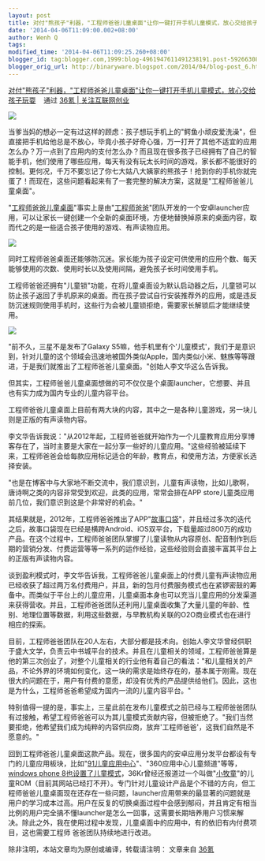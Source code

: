 ```yaml
---
layout: post
title: 对付"熊孩子"利器，"工程师爸爸儿童桌面"让你一键打开手机儿童模式，放心交给孩子玩耍
date: '2014-04-06T11:09:00.002+08:00'
author: Wenh Q
tags:
modified_time: '2014-04-06T11:09:25.260+08:00'
blogger_id: tag:blogger.com,1999:blog-4961947611491238191.post-5926630882233402711
blogger_orig_url: http://binaryware.blogspot.com/2014/04/blog-post_6.html
---
```

[对付"熊孩子"利器，"工程师爸爸儿童桌面"让你一键打开手机儿童模式，放心交给孩子玩耍](http://www.36kr.com/p/210959.html) 
  通过 [36氪 | 关注互联网创业](http://www.36kr.com/)


![](https://images-blogger-opensocial.googleusercontent.com/gadgets/proxy?url=http%3A%2F%2Fa.36krcnd.com%2Fphoto%2F2014%2Fe8189ce14d3bef28945d7644bb111224.png&container=blogger&gadget=a&rewriteMime=image%2F*)

当爹当妈的想必一定有过这样的顾虑：孩子想玩手机上的"鳄鱼小顽皮爱洗澡"，但直接把手机给他总是不放心，毕竟小孩子好奇心强，万一打开了其他不适宜的应用怎么办？万一点到了应用内的支付怎么办？而且现在很多孩子已经拥有了自己的智能手机，他们使用了哪些应用，每天有没有玩太长时间的游戏，家长都不能很好的控制。更何况，千万不要忘记了你七大姑八大姨家的熊孩子！抢到你的手机你就完蛋了！而现在，这些问题看起来有了一套完整的解决方案，这就是"工程师爸爸儿童桌面"。

"[工程师爸爸儿童桌面](http://www.idaddy.cn/product.html)"事实上是由"[工程师爸爸](http://www.idaddy.cn/)"团队开发的一个安卓launcher应用，可以让家长一键创建一个全新的桌面环境，方便地替换掉原来的桌面内容，取而代之的是一些适合孩子使用的游戏、有声读物应用。

![](https://images-blogger-opensocial.googleusercontent.com/gadgets/proxy?url=http%3A%2F%2Fa.36krcnd.com%2Fphoto%2F2014%2Fda6c008915fa5eccf0e8446d2401cb1c.jpg&container=blogger&gadget=a&rewriteMime=image%2F*)

同时工程师爸爸桌面还能够防沉迷。家长能为孩子设定可供使用的应用个数、每天能够使用的次数、使用时长以及使用间隔，避免孩子长时间使用手机。

工程师爸爸还拥有"儿童锁"功能，在将儿童桌面设为默认启动器之后，儿童锁可以防止孩子返回了手机原来的桌面。而在孩子尝试自行安装推荐外的应用，或是违反防沉迷规则使用手机时，这些行为会被儿童锁拒绝，需要家长解锁后才能继续使用。

![](https://images-blogger-opensocial.googleusercontent.com/gadgets/proxy?url=http%3A%2F%2Fa.36krcnd.com%2Fphoto%2F2014%2Ffdd12cfd15c5f4223cc6fdf1f669c376.jpg&container=blogger&gadget=a&rewriteMime=image%2F*)

"前不久，三星不是发布了Galaxy
S5嘛，他手机里有个'儿童模式'，我们于是意识到，针对儿童的这个领域会迅速地被国外类似Apple，国内类似小米、魅族等等跟进，于是我们就推出了工程师爸爸儿童桌面。"创始人李文华这么告诉我。

但其实，工程师爸爸儿童桌面想做的可不仅仅是个桌面launcher，它想要、并且也有实力成为国内专业的儿童内容平台。

工程师爸爸儿童桌面上目前有两大块的内容，其中之一是各种儿童游戏，另一块儿则是正版的有声读物内容。

李文华告诉我说："从2012年起，工程师爸爸就开始作为一个儿童教育应用分享博客存在了，当时主要是大家在一起分享一些好的儿童应用。"这些经验被延续下来，工程师爸爸会给每款应用标记适合的年龄，教育点，和使用方法，方便家长选择安装。

"也是在博客中与大家地不断交流中，我们意识到，儿童有声读物，比如儿歌啊，唐诗啊之类的内容非常受到欢迎，此类的应用，常常会排在APP
store儿童类应用前几位，我们意识到这是个非常好的机会。"

其结果就是，2012年，工程师爸爸推出了APP"[故事口袋](http://baike.baidu.com/link?url=ayyAexcIhfVV5l07NauMnZW3hvVDfZ7AbPUMyQgG5gb_ckgzrIx8Ady7gNUJ0ydI-sU_6wD-piC8LZSbQgyYva)"，并且经过多次的迭代之后，故事口袋现在已经是横跨Android、iOS双平台，下载量超过800万的成功产品。在这个过程中，工程师爸爸团队掌握了儿童读物从内容原创、配音制作到后期的营销分发、付费运营等等一系列的运作经验，这些经验则会直接丰富其平台上的正版有声读物内容。

谈到盈利模式时，李文华告诉我，工程师爸爸儿童桌面上的付费儿童有声读物应用已经收获了超过两万名付费用户，并且，新的包月付费服务模式也在紧锣密鼓的筹备中。而类似于平台上的儿童应用，儿童桌面本身也可以充当儿童应用的分发渠道来获得营收。并且，工程师爸爸团队还利用儿童桌面收集了大量儿童的年龄、性别、地理位置等数据，利用这些数据，与早教机构关联的O2O商业模式也在进行相应的探索。

目前，工程师爸爸团队在20人左右，大部分都是技术向。创始人李文华曾经供职于盛大文学，负责云中书城平台的技术。并且在儿童相关的领域，工程师爸爸算是他的第三次创业了，对整个儿童相关的行业他有着自己的看法："和儿童相关的产品，不论外界的环境如何变化，这一块的需求是始终存在的，基本属于刚需。现在很大的问题在于，用户有付费的意愿，却没有优秀的产品提供给他们。因此，这也是为什么，工程师爸爸希望成为国内一流的儿童内容平台。"

特别值得一提的是，事实上，三星此前在发布儿童模式之前已经与工程师爸爸团队有过接触，希望工程师爸爸可以为其儿童模式贡献内容，但被拒绝了。"我们当然要拒绝，他希望我们成为纯粹的内容供应商，放弃'工程师爸爸'，这我们自然是不愿意的。"

回到工程师爸爸儿童桌面这款产品。现在，很多国内的安卓应用分发平台都设有专门的儿童应用板块，比如"[91儿童应用中心](http://ibaby.91.com/)"、"360应用中心儿童频道"等等，[windows
phone
8也设置了儿童模式](http://www.36kr.com/p/149426.html)，36Kr曾经还报道过一个叫做"[小牧童](http://www.36kr.com/p/146204.html)"的儿童ROM（目前其网站已经打不开）。专门针对儿童设计产品是个不错的方向，但工程师爸爸儿童桌面现在还存在一些问题，launcher应用带来的最显著的问题就是用户的学习成本过高。用户在反复的切换桌面过程中会感到郁闷，并且肯定有相当比例的用户完全搞不懂launcher是怎么一回事，这需要长期培养用户习惯来解决。除此之外，我在使用过程中发现，儿童桌面中的应用中，有的依旧有内付费项目，这也需要工程师
爸爸团队持续地进行改进。

除非注明，本站文章均为原创或编译，转载请注明： 文章来自
[36氪](http://www.36kr.com/)
